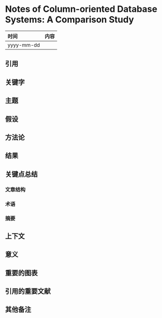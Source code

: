 # Notes of **Column-oriented Database Systems: A Comparison Study**

|时间|内容|
|:---|:---|
|yyyy-mm-dd||

<!--
Purugganan M, Hewitt J. How to read a scientific article[J]. Rice University, 2004.

IMRD structure: Introduction, Methods, Results, and Discussion.

Before and during your reading, ask yourself these questions:
• Who are these authors? What journal is this? Might I question the credibility of the work?
• Have I taken the time to understand all the terminology?
• Have I gone back to read an article or review that would help me understand this work better?
• Am I spending too much time reading the less important parts of this article?
• Is there someone I can talk to about confusing parts of this article?

After reading, ask yourself these questions:
• What specific problem does this research address? Why is it important?
• Is the method used a good one? The best one?
• What are the specific findings? Am I able to summarize them in one or two sentences?
• Are the findings supported by persuasive evidence?
• Is there an alternative interpretation of the data that the author did not address?
• How are the findings unique/new/unusual or supportive of other work in the field?
• How do these results relate to the work I’m interested in? To other work I’ve read about?
• What are some of the specific applications of the ideas presented here? What are some further experiments that would answer remaining questions?
 -->


## 引用

<!--
Author(s), Date of publication, Title (book or article), Journal,Volume #, Issue #, pages:
If web access: url; date accessed
-->

## 关键字

## 主题

<!-- General subject, Specific subject -->

## 假设

## 方法论

## 结果

## 关键点总结

<!--
Document level
• Title
• Abstract
• Keywords
• visuals (especially figure and table titles)
• first sentence or the last 1-2 sentences of the Introduction

Paragraph level: words or phrases to look for
• surprising
• unexpected
• in contrast with previous work
• has seldom been addressed
• we hypothesize that
• we propose
• we introduce
• we develop
• the data suggest
-->

### 文章结构

### 术语

### 摘要

## 上下文

<!-- how this article relates to other work in the field; how it ties in with key issues and findings by others, including yourself -->

## 意义

<!-- Significance to the field; in relation to your own work -->

## 重要的图表

<!-- brief description; page number -->

## 引用的重要文献

<!-- cite those obviously related to your topic AND any papers frequently cited by others because those works may well prove to be essential as you develop your own work -->

## 其他备注
